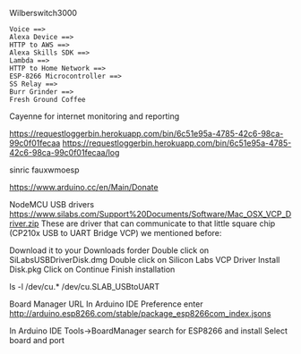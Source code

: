 Wilberswitch3000

```
Voice ==> 
Alexa Device ==>
HTTP to AWS ==>
Alexa Skills SDK ==> 
Lambda ==> 
HTTP to Home Network ==> 
ESP-8266 Microcontroller ==> 
SS Relay ==> 
Burr Grinder ==> 
Fresh Ground Coffee
```

Cayenne for internet monitoring and reporting

https://requestloggerbin.herokuapp.com/bin/6c51e95a-4785-42c6-98ca-99c0f01fecaa
https://requestloggerbin.herokuapp.com/bin/6c51e95a-4785-42c6-98ca-99c0f01fecaa/log

sinric
fauxwmoesp

https://www.arduino.cc/en/Main/Donate

NodeMCU USB drivers
https://www.silabs.com/Support%20Documents/Software/Mac_OSX_VCP_Driver.zip
These are driver that can communicate to that little square chip (CP210x USB to UART Bridge VCP) we mentioned before:

Download it to your Downloads forder
Double click on SiLabsUSBDriverDisk.dmg
Double click on Silicon Labs VCP Driver Install Disk.pkg
Click on Continue
Finish installation

ls -l /dev/cu.*
/dev/cu.SLAB_USBtoUART

Board Manager URL
In Arduino IDE Preference enter http://arduino.esp8266.com/stable/package_esp8266com_index.jsons

In Arduino IDE
Tools->BoardManager search for ESP8266 and install
Select board and port

